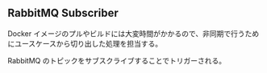 ## RabbitMQ Subscriber

Docker イメージのプルやビルドには大変時間がかかるので、非同期で行うためにユースケースから切り出した処理を担当する。

RabbitMQ のトピックをサブスクライブすることでトリガーされる。